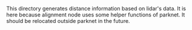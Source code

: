 This directory generates distance information based on lidar's data.
It is here because alignment node uses some helper functions of parknet.
It should be relocated outside parknet in the future.
